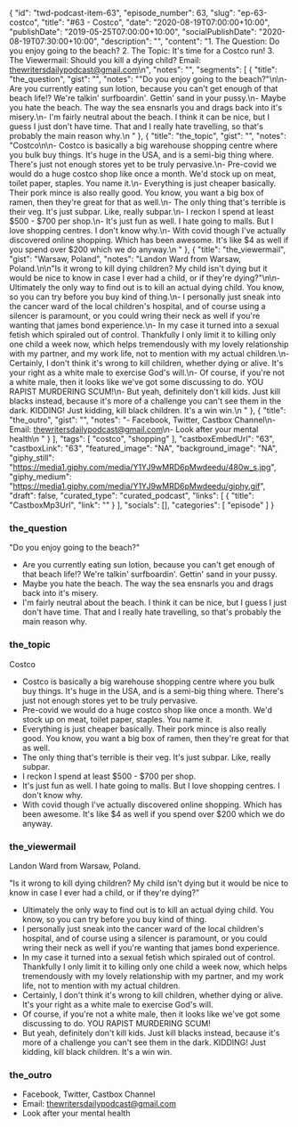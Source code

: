 {
	"id": "twd-podcast-item-63",
	"episode_number": 63,
	"slug": "ep-63-costco",
	"title": "#63 - Costco",
	"date": "2020-08-19T07:00:00+10:00",
	"publishDate": "2019-05-25T07:00:00+10:00",
	"socialPublishDate": "2020-08-19T07:30:00+10:00",
	"description": "",
	"content": "1. The Question: Do you enjoy going to the beach? 2. The Topic: It's time for a Costco run! 3. The Viewermail: Should you kill a dying child? Email: thewritersdailypodcast@gmail.com\n",
	"notes": "",
	"segments": [
		{
			"title": "the_question",
			"gist": "",
			"notes": "\"Do you enjoy going to the beach?\"\n\n- Are you currently eating sun lotion, because you can't get enough of that beach life!? We're talkin' surfboardin'. Gettin' sand in your pussy.\n- Maybe you hate the beach. The way the sea ensnarls you and drags back into it's misery.\n- I'm fairly neutral about the beach. I think it can be nice, but I guess I just don't have time. That and I really hate travelling, so that's probably the main reason why.\n      "
		},
		{
			"title": "the_topic",
			"gist": "",
			"notes": "Costco\n\n- Costco is basically a big warehouse shopping centre where you bulk buy things. It's huge in the USA, and is a semi-big thing where. There's just not enough stores yet to be truly pervasive.\n- Pre-covid we would do a huge costco shop like once a month. We'd stock up on meat, toilet paper, staples. You name it.\n- Everything is just cheaper basically. Their pork mince is also really good. You know, you want a big box of ramen, then they're great for that as well.\n- The only thing that's terrible is their veg. It's just subpar. Like, really subpar.\n- I reckon I spend at least $500 - $700 per shop.\n- It's just fun as well. I hate going to malls. But I love shopping centres. I don't know why.\n- With covid though I've actually discovered online shopping. Which has been awesome. It's like $4 as well if you spend over $200 which we do anyway.\n      "
		},
		{
			"title": "the_viewermail",
			"gist": "Warsaw, Poland",
			"notes": "Landon Ward from Warsaw, Poland.\n\n\"Is it wrong to kill dying children? My child isn't dying but it would be nice to know in case I ever had a child, or if they're dying?\"\n\n- Ultimately the only way to find out is to kill an actual dying child. You know, so you can try before you buy kind of thing.\n- I personally just sneak into the cancer ward of the local children's hospital, and of course using a silencer is paramount, or you could wring their neck as well if you're wanting that james bond experience.\n- In my case it turned into a sexual fetish which spiraled out of control. Thankfully I only limit it to killing only one child a week now, which helps tremendously with my lovely relationship with my partner, and my work life, not to mention with my actual children.\n- Certainly, I don't think it's wrong to kill children, whether dying or alive. It's your right as a white male to exercise God's will.\n- Of course, if you're not a white male, then it looks like we've got some discussing to do. YOU RAPIST MURDERING SCUM!\n- But yeah, definitely don't kill kids. Just kill blacks instead, because it's more of a challenge you can't see them in the dark. KIDDING! Just kidding, kill black children. It's a win win.\n      "
		},
		{
			"title": "the_outro",
			"gist": "",
			"notes": "- Facebook, Twitter, Castbox Channel\n- Email: thewritersdailypodcast@gmail.com\n- Look after your mental health\n      "
		}
	],
	"tags": [
		"costco",
		"shopping"
	],
	"castboxEmbedUrl": "63",
	"castboxLink": "63",
	"featured_image": "NA",
	"background_image": "NA",
	"giphy_still": "https://media1.giphy.com/media/Y1YJ9wMRD6pMwdeedu/480w_s.jpg",
	"giphy_medium": "https://media1.giphy.com/media/Y1YJ9wMRD6pMwdeedu/giphy.gif",
	"draft": false,
	"curated_type": "curated_podcast",
	"links": [
		{
			"title": "CastboxMp3Url",
			"link": ""
		}
	],
	"socials": [],
	"categories": [
		"episode"
	]
}

### the_question

"Do you enjoy going to the beach?"

- Are you currently eating sun lotion, because you can't get enough of that beach life!? We're talkin' surfboardin'. Gettin' sand in your pussy.
- Maybe you hate the beach. The way the sea ensnarls you and drags back into it's misery.
- I'm fairly neutral about the beach. I think it can be nice, but I guess I just don't have time. That and I really hate travelling, so that's probably the main reason why.
      
### the_topic

Costco

- Costco is basically a big warehouse shopping centre where you bulk buy things. It's huge in the USA, and is a semi-big thing where. There's just not enough stores yet to be truly pervasive.
- Pre-covid we would do a huge costco shop like once a month. We'd stock up on meat, toilet paper, staples. You name it.
- Everything is just cheaper basically. Their pork mince is also really good. You know, you want a big box of ramen, then they're great for that as well.
- The only thing that's terrible is their veg. It's just subpar. Like, really subpar.
- I reckon I spend at least $500 - $700 per shop.
- It's just fun as well. I hate going to malls. But I love shopping centres. I don't know why.
- With covid though I've actually discovered online shopping. Which has been awesome. It's like $4 as well if you spend over $200 which we do anyway.
      
### the_viewermail

Landon Ward from Warsaw, Poland.

"Is it wrong to kill dying children? My child isn't dying but it would be nice to know in case I ever had a child, or if they're dying?"

- Ultimately the only way to find out is to kill an actual dying child. You know, so you can try before you buy kind of thing.
- I personally just sneak into the cancer ward of the local children's hospital, and of course using a silencer is paramount, or you could wring their neck as well if you're wanting that james bond experience.
- In my case it turned into a sexual fetish which spiraled out of control. Thankfully I only limit it to killing only one child a week now, which helps tremendously with my lovely relationship with my partner, and my work life, not to mention with my actual children.
- Certainly, I don't think it's wrong to kill children, whether dying or alive. It's your right as a white male to exercise God's will.
- Of course, if you're not a white male, then it looks like we've got some discussing to do. YOU RAPIST MURDERING SCUM!
- But yeah, definitely don't kill kids. Just kill blacks instead, because it's more of a challenge you can't see them in the dark. KIDDING! Just kidding, kill black children. It's a win win.
      
### the_outro

- Facebook, Twitter, Castbox Channel
- Email: thewritersdailypodcast@gmail.com
- Look after your mental health
      
